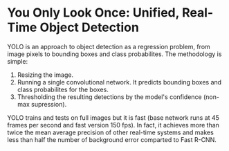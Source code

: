 # You Only Look Once: Unified, Real-Time Object Detection

YOLO is an approach to object detection as a regression problem, from image pixels to bounding boxes and class probabilites.
The methodology is simple:
1) Resizing the image. 
2) Running a single convolutional network. It predicts bounding boxes and class probabilites for the boxes.
3) Thresholding the resulting detections by the model's confidence (non-max supression).

YOLO trains and tests on full images but it is fast (base network runs at 45 frames per second and fast version 150 fps). In fact, it achieves more than twice the mean average precision of other real-time systems and makes less than half the number of background error comparted to Fast R-CNN.



